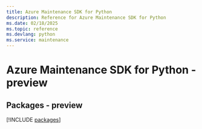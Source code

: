 ```yaml
---
title: Azure Maintenance SDK for Python
description: Reference for Azure Maintenance SDK for Python
ms.date: 02/18/2025
ms.topic: reference
ms.devlang: python
ms.service: maintenance
---
```

# Azure Maintenance SDK for Python - preview
## Packages - preview
[!INCLUDE [packages](maintenance-index.md)]